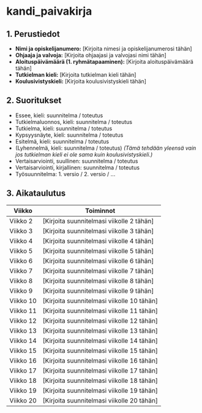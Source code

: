 # kandi_paivakirja

## 1. Perustiedot
- **Nimi ja opiskelijanumero:** [Kirjoita nimesi ja opiskelijanumerosi tähän]
- **Ohjaaja ja valvoja:** [Kirjoita ohjaajasi ja valvojasi nimi tähän]
- **Aloituspäivämäärä (1. ryhmätapaaminen):** [Kirjoita aloituspäivämäärä tähän]
- **Tutkielman kieli:** [Kirjoita tutkielman kieli tähän]
- **Koulusivistyskieli:** [Kirjoita koulusivistyskieli tähän]

## 2. Suoritukset
- Essee, kieli: suunnitelma / toteutus
- Tutkielmaluonnos, kieli: suunnitelma / toteutus
- Tutkielma, kieli: suunnitelma / toteutus
- Kypsyysnäyte, kieli: suunnitelma / toteutus
- Esitelmä, kieli: suunnitelma / toteutus
- (Lyhennelmä, kieli: suunnitelma / toteutus) *(Tämä tehdään yleensä vain jos tutkielman kieli ei ole sama kuin koulusivistyskieli.)*
- Vertaisarviointi, suullinen: suunnitelma / toteutus
- Vertaisarviointi, kirjallinen: suunnitelma / toteutus
- Työsuunnitelma: 1. versio / 2. versio / ...

## 3. Aikataulutus


| Viikko | Toiminnot |
|--------|-----------|
| Viikko 2 | [Kirjoita suunnitelmasi viikolle 2 tähän] |
| Viikko 3 | [Kirjoita suunnitelmasi viikolle 3 tähän] |
| Viikko 4 | [Kirjoita suunnitelmasi viikolle 4 tähän] |
| Viikko 5 | [Kirjoita suunnitelmasi viikolle 5 tähän] |
| Viikko 6 | [Kirjoita suunnitelmasi viikolle 6 tähän] |
| Viikko 7 | [Kirjoita suunnitelmasi viikolle 7 tähän] |
| Viikko 8 | [Kirjoita suunnitelmasi viikolle 8 tähän] |
| Viikko 9 | [Kirjoita suunnitelmasi viikolle 9 tähän] |
| Viikko 10 | [Kirjoita suunnitelmasi viikolle 10 tähän] |
| Viikko 11 | [Kirjoita suunnitelmasi viikolle 11 tähän] |
| Viikko 12 | [Kirjoita suunnitelmasi viikolle 12 tähän] |
| Viikko 13 | [Kirjoita suunnitelmasi viikolle 13 tähän] |
| Viikko 14 | [Kirjoita suunnitelmasi viikolle 14 tähän] |
| Viikko 15 | [Kirjoita suunnitelmasi viikolle 15 tähän] |
| Viikko 16 | [Kirjoita suunnitelmasi viikolle 16 tähän] |
| Viikko 17 | [Kirjoita suunnitelmasi viikolle 17 tähän] |
| Viikko 18 | [Kirjoita suunnitelmasi viikolle 18 tähän] |
| Viikko 19 | [Kirjoita suunnitelmasi viikolle 19 tähän] |
| Viikko 20 | [Kirjoita suunnitelmasi viikolle 20 tähän] |

